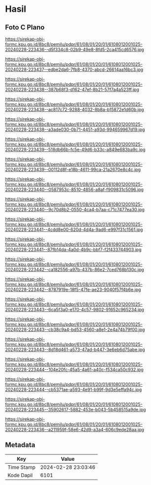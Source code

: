 # Hasil

## Foto C Plano

https://sirekap-obj-formc.kpu.go.id/8bc8/pemilu/pdpr/61/08/01/20/01/6108012001025-20240228-223436--d5f334c8-02b9-49e8-8fd5-2ca415cd6576.jpg

https://sirekap-obj-formc.kpu.go.id/8bc8/pemilu/pdpr/61/08/01/20/01/6108012001025-20240228-223437--edbe2da6-7fb8-4370-abcd-26614aa16bc3.jpg

https://sirekap-obj-formc.kpu.go.id/8bc8/pemilu/pdpr/61/08/01/20/01/6108012001025-20240228-223438--387b68f3-d162-47ef-8b21-57f7a4a523ff.jpg

https://sirekap-obj-formc.kpu.go.id/8bc8/pemilu/pdpr/61/08/01/20/01/6108012001025-20240228-223438--ac817c72-9288-4032-8b8a-b15872e1d60b.jpg

https://sirekap-obj-formc.kpu.go.id/8bc8/pemilu/pdpr/61/08/01/20/01/6108012001025-20240228-223438--a3ade030-0b71-4451-a93d-994659967d19.jpg

https://sirekap-obj-formc.kpu.go.id/8bc8/pemilu/pdpr/61/08/01/20/01/6108012001025-20240228-223439--518db66b-fc5e-49d6-b33c-a849e683ba9c.jpg

https://sirekap-obj-formc.kpu.go.id/8bc8/pemilu/pdpr/61/08/01/20/01/6108012001025-20240228-223439--00112d8f-e18b-4611-99ca-21a2670e8c4c.jpg

https://sirekap-obj-formc.kpu.go.id/8bc8/pemilu/pdpr/61/08/01/20/01/6108012001025-20240228-223440--0587953c-8510-4856-a8af-f909831c5096.jpg

https://sirekap-obj-formc.kpu.go.id/8bc8/pemilu/pdpr/61/08/01/20/01/6108012001025-20240228-223440--9c70d8b2-0550-4ca4-b7aa-c71c7477ea30.jpg

https://sirekap-obj-formc.kpu.go.id/8bc8/pemilu/pdpr/61/08/01/20/01/6108012001025-20240228-223441--4cdd8e00-620d-4d4a-9ad6-e997f31c1561.jpg

https://sirekap-obj-formc.kpu.go.id/8bc8/pemilu/pdpr/61/08/01/20/01/6108012001025-20240228-223441--87fb14da-4a0d-4b9c-bbf7-f2f433744903.jpg

https://sirekap-obj-formc.kpu.go.id/8bc8/pemilu/pdpr/61/08/01/20/01/6108012001025-20240228-223442--ca182556-a97b-437b-86e2-7ced768b130c.jpg

https://sirekap-obj-formc.kpu.go.id/8bc8/pemilu/pdpr/61/08/01/20/01/6108012001025-20240228-223442--8787919e-18f5-47fe-ae23-9040f57f4b6e.jpg

https://sirekap-obj-formc.kpu.go.id/8bc8/pemilu/pdpr/61/08/01/20/01/6108012001025-20240228-223443--6ca5f3a0-e170-4c57-9802-91652c965234.jpg

https://sirekap-obj-formc.kpu.go.id/8bc8/pemilu/pdpr/61/08/01/20/01/6108012001025-20240228-223443--cb38c9a4-bd53-4560-a8e1-2e4a74b79f00.jpg

https://sirekap-obj-formc.kpu.go.id/8bc8/pemilu/pdpr/61/08/01/20/01/6108012001025-20240228-223443--8d18d461-a573-47ad-b447-3e6eb6d75abe.jpg

https://sirekap-obj-formc.kpu.go.id/8bc8/pemilu/pdpr/61/08/01/20/01/6108012001025-20240228-223444--104e20fc-45a5-4a61-a40c-f534ca50c932.jpg

https://sirekap-obj-formc.kpu.go.id/8bc8/pemilu/pdpr/61/08/01/20/01/6108012001025-20240228-223444--cb5371ae-a593-4e91-b99f-9d3e5effa94c.jpg

https://sirekap-obj-formc.kpu.go.id/8bc8/pemilu/pdpr/61/08/01/20/01/6108012001025-20240228-223445--35902617-5882-453e-b043-5b458515a9de.jpg

https://sirekap-obj-formc.kpu.go.id/8bc8/pemilu/pdpr/61/08/01/20/01/6108012001025-20240228-223436--a211959f-58e6-42d9-a3a4-606c9ede28aa.jpg


## Metadata

| Key        | Value               |
| ---------- | ------------------- |
| Time Stamp | 2024-02-28 23:03:46 |
| Kode Dapil | 6101                |



